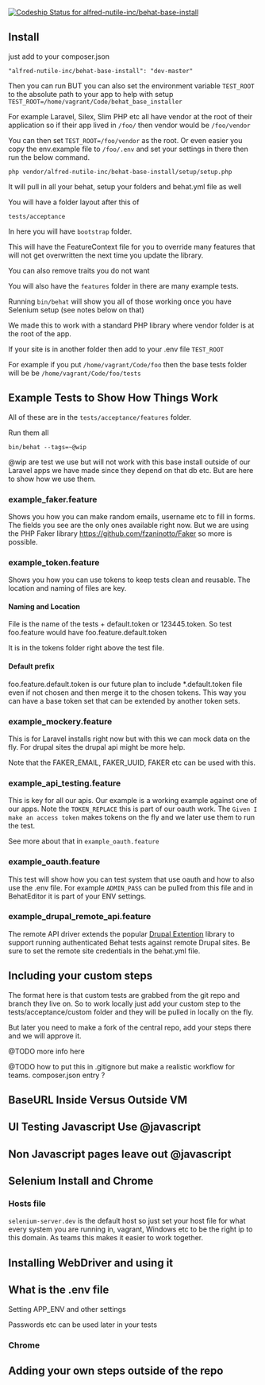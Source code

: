 [ ![Codeship Status for alfred-nutile-inc/behat-base-install](https://codeship.com/projects/afe5d710-beea-0132-d199-020f906a5190/status?branch=master)](https://codeship.com/projects/72857)

## Install

just add to your composer.json

~~~
"alfred-nutile-inc/behat-base-install": "dev-master"
~~~

Then you can run BUT you can also set the environment variable `TEST_ROOT` to the absolute path to your app to help with setup `TEST_ROOT=/home/vagrant/Code/behat_base_installer`

For example Laravel, Silex, Slim PHP etc all have vendor at the root of their application so if their app lived in `/foo/` then vendor would be `/foo/vendor`

You can then set `TEST_ROOT=/foo/vendor` as the root. Or even easier you copy the env.example file to `/foo/.env` and set your settings in there then run the below command. 

~~~
php vendor/alfred-nutile-inc/behat-base-install/setup/setup.php
~~~

It will pull in all your behat, setup your folders and behat.yml file as well

You will have a folder layout after this of

~~~
tests/acceptance
~~~

In here you will have `bootstrap` folder.

This will have the FeatureContext file for you to override many features that will not get overwritten the next time you update the library.

You can also remove traits you do not want


You will also have the `features` folder in there are many example tests.

Running `bin/behat` will show you all of those working once you have Selenium setup (see notes below on that)

We made this to work with a standard PHP library where vendor folder is at the root of the app.

If your site is in another folder then add to your .env file `TEST_ROOT`

For example if you put `/home/vagrant/Code/foo` then the base tests folder will be be `/home/vagrant/Code/foo/tests`

## Example Tests to Show How Things Work

All of these are in the `tests/acceptance/features` folder.

Run them all

~~~
bin/behat --tags=~@wip
~~~

@wip are test we use but will not work with this base install outside of our Laravel apps we have made
since they depend on that db etc. But are here to show how we use them.


### example_faker.feature

Shows you how you can make random emails, username etc to fill in forms.
The fields you see are the only ones available right now. But we are using the PHP Faker
library https://github.com/fzaninotto/Faker so more is possible.

### example_token.feature

Shows you how you can use tokens to keep tests clean and reusable. The location and naming of files are key.

#### Naming and Location
File is the name of the tests + default.token or 123445.token. So test foo.feature would have foo.feature.default.token

It is in the tokens folder right above the test file.

#### Default prefix
foo.feature.default.token is our future plan to include *.default.token file even if not chosen and then merge it to the chosen tokens. This way you can have a base token set that can be extended by another token sets.

### example_mockery.feature

This is for Laravel installs right now but with this we can mock data on the fly. For
drupal sites the drupal api might be more help.

Note that the FAKER_EMAIL, FAKER_UUID, FAKER etc can be used with this.

### example_api_testing.feature

This is key for all our apis. Our example is a working example against one of our apps.
Note the `TOKEN_REPLACE` this is part of our oauth work. The `Given I make an access token`
makes tokens on the fly and we later use them to run the test.

See more about that in `example_oauth.feature`

### example_oauth.feature

This test will show how you can test system that use oauth and how to also use the .env file.
For example `ADMIN_PASS` can be pulled from this file and in BehatEditor it is part of your ENV settings.

### example_drupal_remote_api.feature

The remote API driver extends the popular [Drupal Extention](https://github.com/jhedstrom/drupalextension) library to support
running authenticated Behat tests against remote Drupal sites. Be sure to set the remote site credentials in the behat.yml file.

## Including your custom steps

The format here is that custom tests are grabbed from the git repo and branch they live on. So to work
locally just add your custom step to the tests/acceptance/custom folder and they will be pulled in locally on the fly.

But later you need to make a fork of the central repo, add your steps there and we will approve it.

@TODO more info here

@TODO how to put this in .gitignore but make a realistic workflow for teams.
  composer.json entry ?

## BaseURL Inside Versus Outside VM

## UI Testing Javascript Use @javascript

## Non Javascript pages leave out @javascript 

## Selenium Install and Chrome

### Hosts file

`selenium-server.dev` is the default host so just set your host file for what every system
 you are running in, vagrant, Windows etc to be the right ip to this domain.
 As teams this makes it easier to work together.

## Installing WebDriver and using it

## What is the .env file

Setting APP_ENV and other settings

Passwords etc can be used later in your tests


### Chrome

## Adding your own steps outside of the repo
